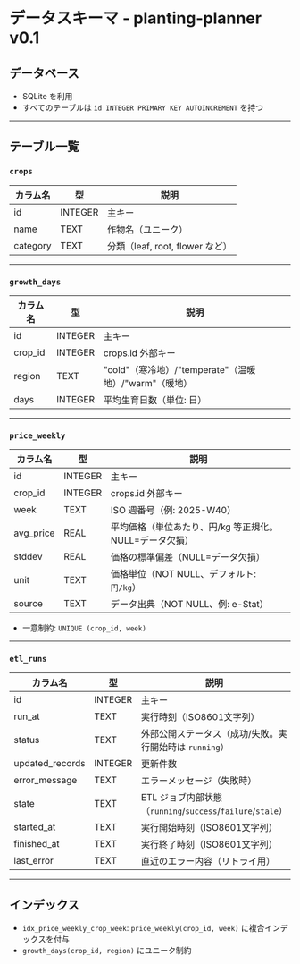 # データスキーマ - planting-planner v0.1

## データベース

- SQLite を利用
- すべてのテーブルは `id INTEGER PRIMARY KEY AUTOINCREMENT` を持つ

---

## テーブル一覧

### `crops`

| カラム名       | 型      | 説明                |
|----------------|---------|---------------------|
| id             | INTEGER | 主キー              |
| name           | TEXT    | 作物名（ユニーク）  |
| category       | TEXT    | 分類（leaf, root, flower など） |

---

### `growth_days`

| カラム名       | 型      | 説明                                      |
|----------------|---------|-------------------------------------------|
| id             | INTEGER | 主キー                                    |
| crop_id        | INTEGER | crops.id 外部キー                         |
| region         | TEXT    | "cold"（寒冷地）/"temperate"（温暖地）/"warm"（暖地） |
| days           | INTEGER | 平均生育日数（単位: 日）                  |

---

### `price_weekly`

| カラム名       | 型      | 説明                                                     |
|----------------|---------|----------------------------------------------------------|
| id             | INTEGER | 主キー                                                   |
| crop_id        | INTEGER | crops.id 外部キー                                        |
| week           | TEXT    | ISO 週番号（例: 2025-W40）                               |
| avg_price      | REAL    | 平均価格（単位あたり、円/kg 等正規化。NULL=データ欠損） |
| stddev         | REAL    | 価格の標準偏差（NULL=データ欠損）                        |
| unit           | TEXT    | 価格単位（NOT NULL、デフォルト: `円/kg`）                |
| source         | TEXT    | データ出典（NOT NULL、例: e-Stat）                        |

- 一意制約: `UNIQUE (crop_id, week)`

---

### `etl_runs`

| カラム名       | 型      | 説明                           |
|----------------|---------|--------------------------------|
| id             | INTEGER | 主キー                         |
| run_at         | TEXT    | 実行時刻（ISO8601文字列）      |
| status         | TEXT    | 外部公開ステータス（成功/失敗。実行開始時は `running`） |
| updated_records| INTEGER | 更新件数                       |
| error_message  | TEXT    | エラーメッセージ（失敗時）     |
| state          | TEXT    | ETL ジョブ内部状態（`running`/`success`/`failure`/`stale`） |
| started_at     | TEXT    | 実行開始時刻（ISO8601文字列）  |
| finished_at    | TEXT    | 実行終了時刻（ISO8601文字列）  |
| last_error     | TEXT    | 直近のエラー内容（リトライ用） |

---

## インデックス

- `idx_price_weekly_crop_week`: `price_weekly(crop_id, week)` に複合インデックスを付与
- `growth_days(crop_id, region)` にユニーク制約

